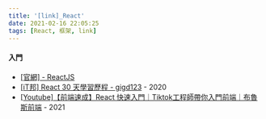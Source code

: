 ```yaml
---
title: '[link]_React'
date: 2021-02-16 22:05:25
tags: [React, 框架, link]
---
```


#### 入門
  - [[官網] - ReactJS](https://zh-hant.reactjs.org/)
  - [[iT邦] React 30 天學習歷程 - gigd123](https://ithelp.ithome.com.tw/users/20129269/ironman/3050) - 2020
  - [[Youtube]【前端速成】React 快速入門｜Tiktok工程師帶你入門前端｜布魯斯前端](https://www.youtube.com/watch?v=zqV7NIFGDrQ) - 2021